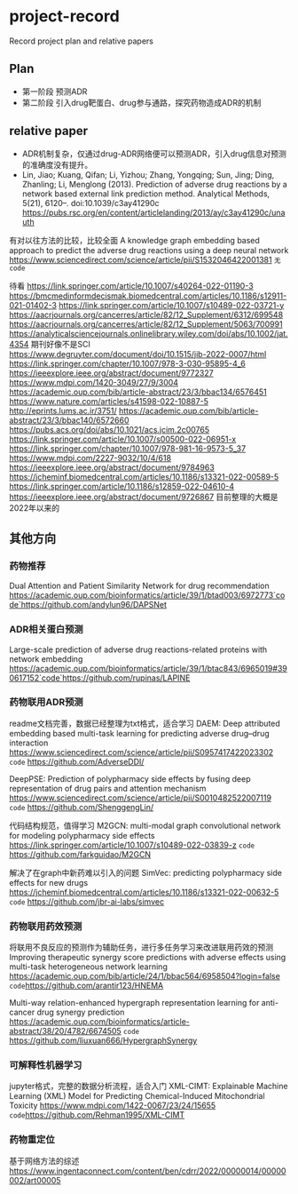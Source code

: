 # project-record
Record project plan and relative papers

## Plan
- 第一阶段
  预测ADR
- 第二阶段
  引入drug靶蛋白、drug参与通路，探究药物造成ADR的机制

## relative paper
- ADR机制复杂，仅通过drug-ADR网络便可以预测ADR，引入drug信息对预测的准确度没有提升。
- Lin, Jiao; Kuang, Qifan; Li, Yizhou; Zhang, Yongqing; Sun, Jing; Ding, Zhanling; Li, Menglong (2013). Prediction of adverse drug reactions by a network based external link prediction method. Analytical Methods, 5(21), 6120–. doi:10.1039/c3ay41290c https://pubs.rsc.org/en/content/articlelanding/2013/ay/c3ay41290c/unauth

有对以往方法的比较，比较全面 A knowledge graph embedding based approach to predict the adverse drug reactions using a deep neural network https://www.sciencedirect.com/science/article/pii/S1532046422001381 `无code`

待看
https://link.springer.com/article/10.1007/s40264-022-01190-3
https://bmcmedinformdecismak.biomedcentral.com/articles/10.1186/s12911-021-01402-3
https://link.springer.com/article/10.1007/s10489-022-03721-y
https://aacrjournals.org/cancerres/article/82/12_Supplement/6312/699548
https://aacrjournals.org/cancerres/article/82/12_Supplement/5063/700991
https://analyticalsciencejournals.onlinelibrary.wiley.com/doi/abs/10.1002/jat.4354
期刊好像不是SCI https://www.degruyter.com/document/doi/10.1515/jib-2022-0007/html
https://link.springer.com/chapter/10.1007/978-3-030-95895-4_6
https://ieeexplore.ieee.org/abstract/document/9772327
https://www.mdpi.com/1420-3049/27/9/3004
https://academic.oup.com/bib/article-abstract/23/3/bbac134/6576451
https://www.nature.com/articles/s41598-022-10887-5
http://eprints.lums.ac.ir/3751/
https://academic.oup.com/bib/article-abstract/23/3/bbac140/6572660
https://pubs.acs.org/doi/abs/10.1021/acs.jcim.2c00765
https://link.springer.com/article/10.1007/s00500-022-06951-x
https://link.springer.com/chapter/10.1007/978-981-16-9573-5_37
https://www.mdpi.com/2227-9032/10/4/618
https://ieeexplore.ieee.org/abstract/document/9784963
https://jcheminf.biomedcentral.com/articles/10.1186/s13321-022-00589-5
https://link.springer.com/article/10.1186/s12859-022-04610-4
https://ieeexplore.ieee.org/abstract/document/9726867
目前整理的大概是2022年以来的





## 其他方向
### 药物推荐
Dual Attention and Patient Similarity Network for drug recommendation https://academic.oup.com/bioinformatics/article/39/1/btad003/6972773`code`https://github.com/andylun96/DAPSNet
### ADR相关蛋白预测
Large-scale prediction of adverse drug reactions-related proteins with network embedding https://academic.oup.com/bioinformatics/article/39/1/btac843/6965019#390617152`code`https://github.com/rupinas/LAPINE
### 药物联用ADR预测
readme文档完善，数据已经整理为txt格式，适合学习 DAEM: Deep attributed embedding based multi-task learning for predicting adverse drug–drug interaction https://www.sciencedirect.com/science/article/pii/S0957417422023302 `code` https://github.com/AdverseDDI/

DeepPSE: Prediction of polypharmacy side effects by fusing deep representation of drug pairs and attention mechanism https://www.sciencedirect.com/science/article/pii/S0010482522007119  `code` https://github.com/ShenggengLin/

代码结构规范，值得学习 M2GCN: multi-modal graph convolutional network for modeling polypharmacy side effects https://link.springer.com/article/10.1007/s10489-022-03839-z  `code` https://github.com/farkguidao/M2GCN

解决了在graph中新药难以引入的问题  SimVec: predicting polypharmacy side effects for new drugs https://jcheminf.biomedcentral.com/articles/10.1186/s13321-022-00632-5 `code`  https://github.com/jbr-ai-labs/simvec
### 药物联用药效预测
将联用不良反应的预测作为辅助任务，进行多任务学习来改进联用药效的预测 Improving therapeutic synergy score predictions with adverse effects using multi-task heterogeneous network learning https://academic.oup.com/bib/article/24/1/bbac564/6958504?login=false `code`https://github.com/arantir123/HNEMA

Multi-way relation-enhanced hypergraph representation learning for anti-cancer drug synergy prediction https://academic.oup.com/bioinformatics/article-abstract/38/20/4782/6674505 `code` https://github.com/liuxuan666/HypergraphSynergy
### 可解释性机器学习
jupyter格式，完整的数据分析流程，适合入门 XML-CIMT: Explainable Machine Learning (XML) Model for Predicting Chemical-Induced Mitochondrial Toxicity https://www.mdpi.com/1422-0067/23/24/15655 `code`https://github.com/Rehman1995/XML-CIMT
### 药物重定位
基于网络方法的综述 https://www.ingentaconnect.com/content/ben/cdrr/2022/00000014/00000002/art00005